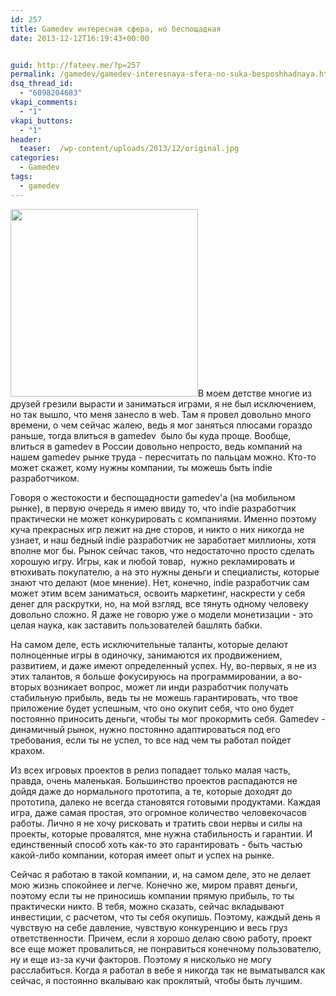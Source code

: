 ```yaml
---
id: 257
title: Gamedev интересная сфера, но беспощадная
date: 2013-12-12T16:19:43+00:00


guid: http://fateev.me/?p=257
permalink: /gamedev/gamedev-interesnaya-sfera-no-suka-besposhhadnaya.html
dsq_thread_id:
  - "6098204683"
vkapi_comments:
  - "1"
vkapi_buttons:
  - "1"
header:
  teaser:  /wp-content/uploads/2013/12/original.jpg
categories:
  - Gamedev
tags:
  - gamedev
---
```

<a href="http://fateev.me/wp-content/uploads/2013/12/original.jpg"><img class="size-full wp-image-258 alignright" title="original" src="http://fateev.me/wp-content/uploads/2013/12/original.jpg" alt="" width="300" height="300" /></a>В моем детстве многие из друзей грезили вырасти и заниматься играми, я не был исключением, но так вышло, что меня занесло в web. Там я провел довольно много времени, о чем сейчас жалею, ведь я мог заняться плюсами гораздо раньше, тогда влиться в gamedev  было бы куда проще. Вообще, влиться в gamedev в России довольно непросто, ведь компаний на нашем gamedev рынке труда - пересчитать по пальцам можно. Кто-то может скажет, кому нужны компании, ты можешь быть indie разработчиком.

Говоря о жестокости и беспощадности gamedev'a (на мобильном рынке), в первую очередь я имею ввиду то, что indie разработчик практически не может конкурировать с компаниями. Именно поэтому куча прекрасных игр лежит на дне сторов, и никто о них никогда не узнает, и наш бедный indie разработчик не заработает миллионы, хотя вполне мог бы. Рынок сейчас таков, что недостаточно просто сделать хорошую игру. Игры, как и любой товар,  нужно рекламировать и втюхивать покупателю, а на это нужны деньги и специалисты, которые знают что делают (мое мнение). Нет, конечно, indie разработчик сам может этим всем заниматься, освоить маркетинг, наскрести у себя денег для раскрутки, но, на мой взгляд, все тянуть одному человеку довольно сложно. Я даже не говорю уже о модели монетизации - это целая наука, как заставить пользователей башлять бабки.

На самом деле, есть исключительные таланты, которые делают полноценные игры в одиночку, занимаются их продвижением, развитием, и даже имеют определенный успех. Ну, во-первых, я не из этих талантов, я больше фокусируюсь на программировании, а во-вторых возникает вопрос, может ли инди разработчик получать стабильную прибыль, ведь ты не можешь гарантировать, что твое приложение будет успешным, что оно окупит себя, что оно будет постоянно приносить деньги, чтобы ты мог прокормить себя. Gamedev - динамичный рынок, нужно постоянно адаптироваться под его требования, если ты не успел, то все над чем ты работал пойдет крахом.

Из всех игровых проектов в релиз попадает только малая часть, правда, очень маленькая. Большинство проектов распадаются не дойдя даже до нормального прототипа, а те, которые доходят до прототипа, далеко не всегда становятся готовыми продуктами. Каждая игра, даже самая простая, это огромное количество человекочасов работы. Лично я не хочу рисковать и тратить свои нервы и силы на проекты, которые провалятся, мне нужна стабильность и гарантии. И единственный способ хоть как-то это гарантировать - быть частью какой-либо компании, которая имеет опыт и успех на рынке.

Сейчас я работаю в такой компании, и, на самом деле, это не делает мою жизнь спокойнее и легче. Конечно же, миром правят деньги, поэтому если ты не приносишь компании прямую прибыль, то ты практически никто. В тебя, можно сказать, сейчас вкладывают инвестиции, с расчетом, что ты себя окупишь. Поэтому, каждый день я чувствую на себе давление, чувствую конкуренцию и весь груз ответственности. Причем, если я хорошо делаю свою работу, проект все еще может провалиться, не понравиться конечному пользователю, ну и еще из-за кучи факторов. Поэтому я нисколько не могу расслабиться. Когда я работал в вебе я никогда так не выматывался как сейчас, я постоянно вкалываю как проклятый, чтобы быть лучшим.